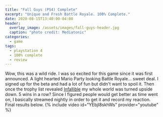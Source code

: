 ```yaml
---
title: "Fall Guys (PS4) Complete"
excerpt: "Unique and Fresh Battle Royale. 100% Complete."
date: 2020-08-15T13:40:00-04:00
header:
  overlay_image: /assets/images/fall-guys-header.jpg
  caption: "photo credit: Mediatonic"
categories:
  - game
tags:
  - playstation 4
  - 100% complete
  - review
---
```

Wow, this was a wild ride. I was so excited for this game since it was first announced. A light hearted Mario Party looking Battle Royale... sweet deal. I signed up for the beta and had a lot of fun but didn't want to spoil it. Then once the trophy list revealed [Infallible](https://psnprofiles.com/trophy/11209-fall-guys-ultimate-knockout/16-infallible) my whole world was turned upside down. 5 wins in a row? Since I figured people would get better as time went on, I basically streamed nightly in order to get it and record my reaction. Final results below.
{% include video id="YEbjI8skhWs" provider="youtube" %}
